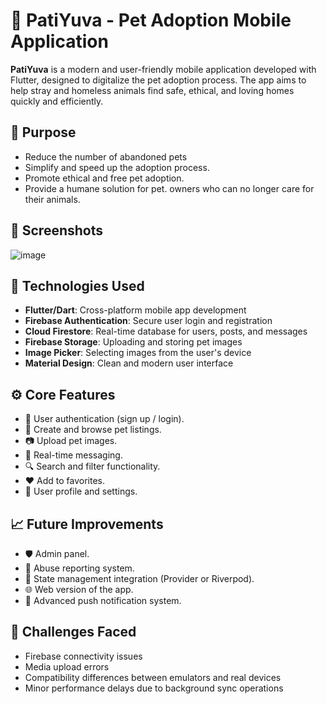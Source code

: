 # 🐾 PatiYuva - Pet Adoption Mobile Application

**PatiYuva** is a modern and user-friendly mobile application developed with Flutter, designed to digitalize the pet adoption process. The app aims to help stray and homeless animals find safe, ethical, and loving homes quickly and efficiently.

## 🎯 Purpose

- Reduce the number of abandoned pets
- Simplify and speed up the adoption process.
- Promote ethical and free pet adoption.
- Provide a humane solution for pet. owners who can no longer care for their animals.

## 📸 Screenshots

![image](https://github.com/user-attachments/assets/15868a5b-56b5-4d77-b5d9-bf908ede4e02)

## 🚀 Technologies Used

- **Flutter/Dart**: Cross-platform mobile app development
- **Firebase Authentication**: Secure user login and registration
- **Cloud Firestore**: Real-time database for users, posts, and messages
- **Firebase Storage**: Uploading and storing pet images
- **Image Picker**: Selecting images from the user's device
- **Material Design**: Clean and modern user interface

## ⚙️ Core Features

- 👤 User authentication (sign up / login).
- 🐶 Create and browse pet listings.
- 📷 Upload pet images.
- 💬 Real-time messaging.
- 🔍 Search and filter functionality.
- ❤️ Add to favorites.
- 📝 User profile and settings.

## 📈 Future Improvements

- 🛡️ Admin panel.
- 🚨 Abuse reporting system.
- 🧠 State management integration (Provider or Riverpod).
- 🌐 Web version of the app.
- 🔔 Advanced push notification system.

## 🧪 Challenges Faced

- Firebase connectivity issues
- Media upload errors
- Compatibility differences between emulators and real devices
- Minor performance delays due to background sync operations







